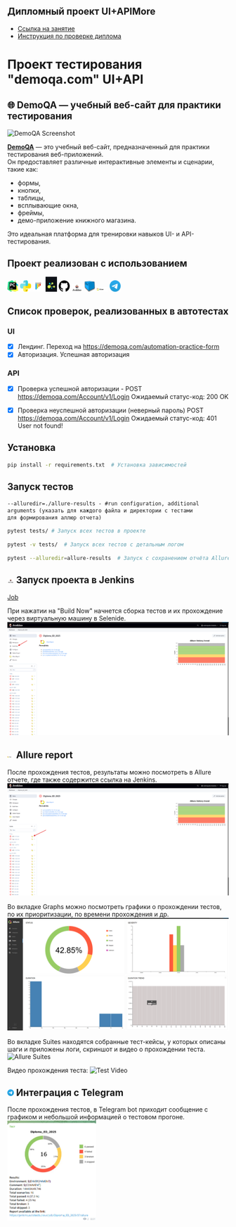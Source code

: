 ##  Дипломный проект UI+APIMore 

- [Ссылка на занятие](https://school.qa.guru/pl/teach/control/lesson/view?id=334954986&editMode=0) 
- [Инструкция по проверке диплома](https://rainbow-spleen-3c9.notion.site/QA-GURU-PYTHON-ff276648b76a4e6b8bb538051ddf6fb4)




# Проект тестирования "demoqa.com" UI+API 


## 🌐 DemoQA — учебный веб-сайт для практики тестирования

![DemoQA Screenshot](https://demoqa.com/images/Toolsqa.jpg)

**[DemoQA](https://demoqa.com)** — это учебный веб-сайт, предназначенный для практики тестирования веб-приложений.  
Он предоставляет различные интерактивные элементы и сценарии, такие как:

- формы,
- кнопки,
- таблицы,
- всплывающие окна,
- фреймы,
- демо-приложение книжного магазина.

Это идеальная платформа для тренировки навыков UI- и API-тестирования.




## Проект реализован с использованием 
<p align="left">
  <img width="5%" title="Pycharm" src="logo/pycharm.png"> 
  <img width="5%" title="Python" src="logo/python.png">
  <img width="5%" title="Pytest" src="logo/pytest.png">
  <img width="5%" title="Selene" src="logo/selene.png">
  <img width="5%" title="GitHub" src="logo/github.png">
  <img width="5%" title="Jenkins" src="logo/jenkins.png">
  <img width="5%" title="Selenoid" src="logo/selenoid.png">
  <img width="5%" title="Allure Report" src="logo/allure reports.png">
  <img width="5%" title="Telegram" src="logo/TG.png">
</p>

## Список проверок, реализованных в автотестах
### UI
- [x] Лендинг. Переход на https://demoqa.com/automation-practice-form
- [x] Авторизация. Успешная авторизация 

### API

- [x] Проверка успешной авторизации - POST  https://demoqa.com/Account/v1/Login   Ожидаемый статус-код: 200 OK
- [x] Проверка неуспешной авторизации (неверный пароль) POST https://demoqa.com/Account/v1/Login  Ожидаемый статус-код: 401 User not found!



## Установка
```sh
pip install -r requirements.txt  # Установка зависимостей

```

## Запуск тестов

```
--alluredir=./allure-results - #run configuration, additional arguments (указать для каждого файла и директории с тестами 
для формирования аллюр отчета)
```

```sh
pytest tests/ # Запуск всех тестов в проекте
```

```sh
pytest -v tests/  # Запуск всех тестов с детальным логом
```

```sh
pytest --alluredir=allure-results  # Запуск с сохранением отчёта Allure
```



## <img width="3%" title="Jenkins" src="logo/jenkins.png"> Запуск проекта в Jenkins
[Job](https://jenkins.autotests.cloud/job/Diploma_ED_2025/)

При нажатии на  "Build Now" начнется сборка тестов и их прохождение через виртуальную машину в Selenide.
![Jenkins Screenshot](logo/bild.png)

## <img width="3%" title="Allure Report" src="logo/allure reports.png"> Allure report
После прохождения тестов, результаты можно посмотреть в Allure отчете, где также содержится ссылка на Jenkins.
![Allure Dashboard](logo/reports.png)

Во вкладке Graphs можно посмотреть графики о прохождении тестов, по их приоритизации, по времени прохождения и др.
![Allure Graphs](logo/graphs.png)

Во вкладке Suites находятся собранные тест-кейсы, у которых описаны шаги и приложены логи, скриншот и видео о прохождении теста.
![Allure Suites](logo/suites.png)

Видео прохождения теста:
![Test Video](logo/test.gif)




## <img width="3%" title="Telegram" src="logo/TG.png"> Интеграция с Telegram
После прохождения тестов, в Telegram bot приходит сообщение с графиком и небольшой информацией о тестовом прогоне.
<img width="40%" title="Telegram Bot" src="logo/telegram.png">
